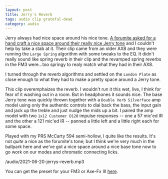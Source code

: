 ```yaml
---
layout: post
title: Jerry's Reverb
tags: audio clip grateful-dead
category: audio
---
```


Jerry always had nice space around his nice tone. [A forumite asked for a hand craft a nice space around their really nice Jerry tone](https://forum.fractalaudio.com/threads/ax8-spring-reverb-vs-fm3.174193/) and I couldn't help by take a stab at it. Their clip came from an older AX8 and they were running the `Large Spring` algorithm with some tweaks to the EQ. It didn't really sound like spring reverb in their clip and the revamped spring reverbs in the FM3 were...too springy to realy match what they had in their AX8.

I turned through the reverb algorithms and settled on the `London Plate` as close enough to what they had to make a pretty space around a Jerry tone.

This clip overemphaizes the reverb. I wouldn't run it this wet, live, I think for fear of it washing out in a room. But in headphones it sounds nice. The base Jerry tone was quickly thrown together with a `Double Verb Silverface` amp model using only the authentic controls to dial back the bass, the input gain and jack up the treble and just nudge the mids up a bit. I paired the amp model with two `1x12 Customer D120` impulse responses -- one a 57 mic'ed IR and the other a 121 mic'ed IR -- panned a little left and a little right each for some space.

Played with my PRS McCarty 594 semi-hollow, I quite like the results. It's not _quite_ a nice as the forumite's tone; but I think we're very much in the ballpark here and we've got a nice space around a nice base tone now to go work on our modes and chromatic connecting licks.

/audio/2021-06-20-jerrys-reverb.mp3

You can get the preset for your FM3 or Axe-Fx III [here](https://axechange.fractalaudio.com/detail.php?preset=8975).

